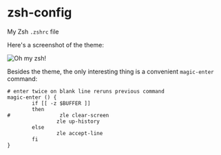 # zsh-config
My Zsh `.zshrc` file

Here's a screenshot of the theme:

![Oh my zsh!](http://url.url)

Besides the theme, the only interesting thing is a convenient `magic-enter` command:

```
# enter twice on blank line reruns previous command
magic-enter () {
        if [[ -z $BUFFER ]]
        then
#                zle clear-screen
                zle up-history
        else
                zle accept-line
        fi
}
```

